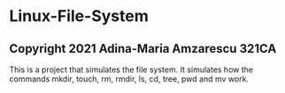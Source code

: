 # Linux-File-System
## Copyright 2021 Adina-Maria Amzarescu 321CA
This is a project that simulates the file system. It simulates how the commands mkdir, touch, rm, rmdir, ls, cd, tree, pwd and mv work.
